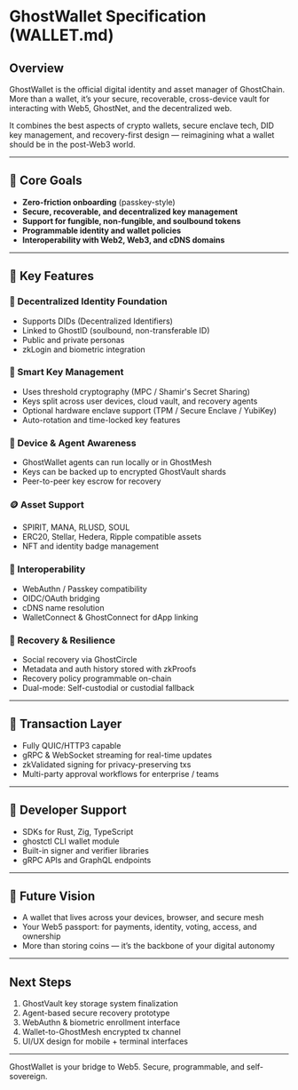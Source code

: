 # GhostWallet Specification (WALLET.md)

## Overview

GhostWallet is the official digital identity and asset manager of GhostChain. More than a wallet, it’s your secure, recoverable, cross-device vault for interacting with Web5, GhostNet, and the decentralized web.

It combines the best aspects of crypto wallets, secure enclave tech, DID key management, and recovery-first design — reimagining what a wallet should be in the post-Web3 world.

---

## 🎯 Core Goals

* **Zero-friction onboarding** (passkey-style)
* **Secure, recoverable, and decentralized key management**
* **Support for fungible, non-fungible, and soulbound tokens**
* **Programmable identity and wallet policies**
* **Interoperability with Web2, Web3, and cDNS domains**

---

## 🔐 Key Features

### 🔑 Decentralized Identity Foundation

* Supports DIDs (Decentralized Identifiers)
* Linked to GhostID (soulbound, non-transferable ID)
* Public and private personas
* zkLogin and biometric integration

### 🧠 Smart Key Management

* Uses threshold cryptography (MPC / Shamir's Secret Sharing)
* Keys split across user devices, cloud vault, and recovery agents
* Optional hardware enclave support (TPM / Secure Enclave / YubiKey)
* Auto-rotation and time-locked key features

### 📲 Device & Agent Awareness

* GhostWallet agents can run locally or in GhostMesh
* Keys can be backed up to encrypted GhostVault shards
* Peer-to-peer key escrow for recovery

### 🪙 Asset Support

* SPIRIT, MANA, RLUSD, SOUL
* ERC20, Stellar, Hedera, Ripple compatible assets
* NFT and identity badge management

### 🤝 Interoperability

* WebAuthn / Passkey compatibility
* OIDC/OAuth bridging
* cDNS name resolution
* WalletConnect & GhostConnect for dApp linking

### 🌱 Recovery & Resilience

* Social recovery via GhostCircle
* Metadata and auth history stored with zkProofs
* Recovery policy programmable on-chain
* Dual-mode: Self-custodial or custodial fallback

---

## 🔄 Transaction Layer

* Fully QUIC/HTTP3 capable
* gRPC & WebSocket streaming for real-time updates
* zkValidated signing for privacy-preserving txs
* Multi-party approval workflows for enterprise / teams

---

## 🧰 Developer Support

* SDKs for Rust, Zig, TypeScript
* ghostctl CLI wallet module
* Built-in signer and verifier libraries
* gRPC APIs and GraphQL endpoints

---

## 🔭 Future Vision

* A wallet that lives across your devices, browser, and secure mesh
* Your Web5 passport: for payments, identity, voting, access, and ownership
* More than storing coins — it’s the backbone of your digital autonomy

---

## Next Steps

1. GhostVault key storage system finalization
2. Agent-based secure recovery prototype
3. WebAuthn & biometric enrollment interface
4. Wallet-to-GhostMesh encrypted tx channel
5. UI/UX design for mobile + terminal interfaces

---

GhostWallet is your bridge to Web5. Secure, programmable, and self-sovereign.

